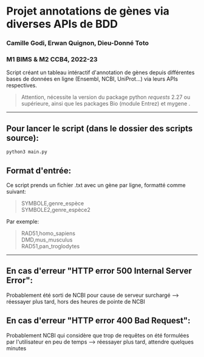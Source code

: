 # Projet annotations de gènes via diverses APIs de BDD
### Camille Godi, Erwan Quignon, Dieu-Donné Toto  
### M1 BIMS & M2 CCB4, 2022-23

Script créant un tableau intéractif d'annotation de gènes depuis différentes bases de données en ligne (Ensembl, NCBI, UniProt...) via leurs APIs respectives.  

> Attention, nécessite la version du package python *requests* 2.27 ou supérieure, ainsi que les packages Bio (module Entrez) et mygene
.

---

## Pour lancer le script (dans le dossier des scripts source):
```python3 main.py```

## Format d'entrée:
Ce script prends un fichier .txt avec un gène par ligne, formatté comme suivant:
> SYMBOLE,genre_espèce  
> SYMBOLE2,genre_espèce2 

Par exemple: 
> RAD51,homo_sapiens  
> DMD,mus_musculus  
> RAD51,pan_troglodytes  

---

## En cas d'erreur "HTTP error 500 Internal Server Error":
Probablement été sorti de NCBI pour cause de serveur surchargé --> réessayer plus tard, hors des heures de pointe de NCBI

## En cas d'erreur "HTTP error 400 Bad Request":
Probablement NCBI qui considère que trop de requêtes on été formulées par l'utilisateur en peu de temps --> réessayer plus tard, attendre quelques minutes